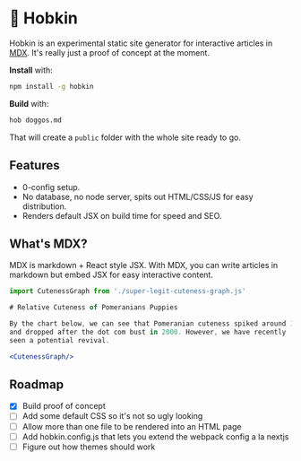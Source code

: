 # 🧚 Hobkin

Hobkin is an experimental static site generator for interactive articles in [MDX](https://github.com/mdx-js/mdx). It's really just a proof of concept at the moment.

**Install** with:

```sh
npm install -g hobkin
```

**Build** with:

```sh
hob doggos.md
```

That will create a `public` folder with the whole site ready to go.

## Features

* 0-config setup.
* No database, no node server, spits out HTML/CSS/JS for easy distribution.
* Renders default JSX on build time for speed and SEO.

## What's MDX?

MDX is markdown + React style JSX. With MDX, you can write articles in markdown but embed JSX for easy interactive content.

```jsx
import CutenessGraph from './super-legit-cuteness-graph.js'

# Relative Cuteness of Pomeranians Puppies

By the chart below, we can see that Pomeranian cuteness spiked around 1990
and dropped after the dot com bust in 2000. However, we have recently 
seen a potential revival.

<CutenessGraph/>
```

## Roadmap
- [x] Build proof of concept
- [ ] Add some default CSS so it's not so ugly looking
- [ ] Allow more than one file to be rendered into an HTML page
- [ ] Add hobkin.config.js that lets you extend the webpack config a la nextjs
- [ ] Figure out how themes should work
